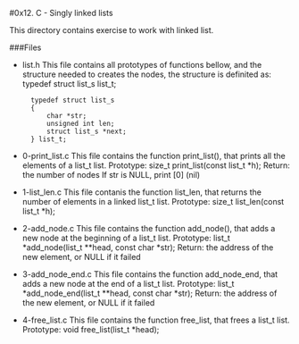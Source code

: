 #0x12. C - Singly linked lists

This directory contains exercise to work with linked list.

###Files

- list.h
		This file contains all prototypes of functions bellow, and the
		structure needed to creates the nodes, the structure is definited as:
		typedef struct list_s list_t;
		
		typedef struct list_s
		{
    		char *str;
    		unsigned int len;
    		struct list_s *next;
		} list_t;

- 0-print_list.c
		This file contains the function print_list(), that prints all the
		elements of a list_t list.
		Prototype: size_t print_list(const list_t *h);
		Return: the number of nodes
		If str is NULL, print [0] (nil)

- 1-list_len.c
		This file contanis the function list_len, that returns the number
		of elements in a linked list_t list.
		Prototype: size_t list_len(const list_t *h);

- 2-add_node.c
		This file contains the function add_node(), that adds a new node at
		the beginning of a list_t list.
		Prototype: list_t *add_node(list_t **head, const char *str);
		Return: the address of the new element, or NULL if it failed

- 3-add_node_end.c
		This file contains the function add_node_end, that adds a new node at
		the end of a list_t list.
		Prototype: list_t *add_node_end(list_t **head, const char *str);
		Return: the address of the new element, or NULL if it failed

- 4-free_list.c
		This file contains the function free_list, that frees a list_t list.
		Prototype: void free_list(list_t *head);

